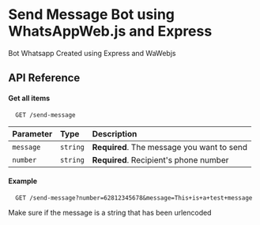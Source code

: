 
# Send Message Bot using WhatsAppWeb.js and Express

Bot Whatsapp Created using Express and WaWebjs


## API Reference

#### Get all items

```http
  GET /send-message
```

| Parameter | Type     | Description                |
| :-------- | :------- | :------------------------- |
| `message` | `string` | **Required**. The message you want to send |
| `number` | `string` | **Required**. Recipient's phone number|



#### Example

```http
  GET /send-message?number=62812345678&message=This+is+a+test+message
```
Make sure if the message is a string that has been urlencoded